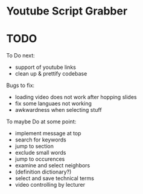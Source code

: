 <!--
author:   Daniel Hoffmann
version:  0.0.1
language: en
narrator: US English Female

script: http://localhost:3000/home/english-lia/base.js
script: http://localhost:3000/home/english-lia/consys.js
script: http://localhost:3000/home/english-lia/grabber.js
script: http://localhost:3000/home/english-lia/lul.js
link: http://localhost:3000/home/english-lia/lul.css
link: http://localhost:3000/home/english-lia/consys.css

-->

# Youtube Script Grabber


<script input="hidden" defer>

  let grabber = new Grabber();
  window['grabber'] = grabber;

  let lulConfig = new LulConfig();
  window['lulConfig'] = lulConfig;

  loadYTAPI();
  initalizeUI()

</script>

<div id='frame'></div>

# TODO

To Do next:
* support of youtube links
* clean up & prettify codebase


Bugs to fix:
* loading video does not work after hopping slides
* fix some languaes not working
* awkwardness when selecting stuff


To maybe Do at some point:
* implement message at top
* search for keywords
* jump to section
* exclude small words
* jump to occurences
* examine and select neighbors
* (definition dictionary?)
* select and save technical terms
* video controlling by lecturer




